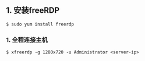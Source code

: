 ## 1. 安装freeRDP
```
$ sudo yum install freerdp
```

### 1. 全程连接主机

```
$ xfreerdp -g 1280x720 -u Administrator <server-ip>
```
